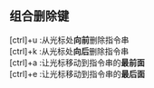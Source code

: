 ## 组合删除键
[ctrl]+u :从光标处**向前**删除指令串  
[ctrl]+k :从光标处**向后**删除指令串  
[ctrl]+a :让光标移动到指令串的**最前面**    
[ctrl]+e :让光标移动到指令串的**最后面**
